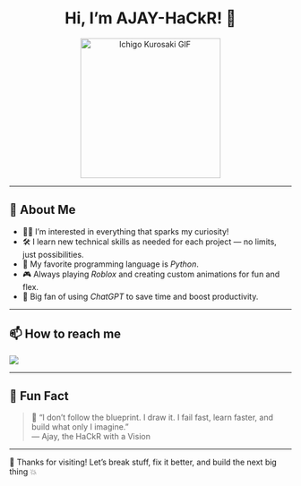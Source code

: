 <h1 align="center">Hi, I’m AJAY-HaCkR! 👋</h1>

<p align="center">
  <img src="https://media1.giphy.com/media/v1.Y2lkPTc5MGI3NjExb3FuenM5cW0yYXJ0YTQydmFoZzV0b3djams2eGhhbWEwZjV0czRmaCZlcD12MV9pbnRlcm5hbF9naWZfYnlfaWQmY3Q9Zw/KI14N7D3AJ4SA/giphy.gif" width="250" alt="Ichigo Kurosaki GIF" />
</p>

---

## 🚀 About Me

- 👨‍💻 I’m interested in everything that sparks my curiosity!
- 🛠️ I learn new technical skills as needed for each project — no limits, just possibilities.
- 🐍 My favorite programming language is *Python*.
- 🎮 Always playing *Roblox* and creating custom animations for fun and flex.
- 🤖 Big fan of using *ChatGPT* to save time and boost productivity.

---

## 📫 How to reach me

<p>
  <a href="https://discord.com/users/._.ajay">
    <img src="https://img.shields.io/badge/Discord-5865F2?style=for-the-badge&logo=discord&logoColor=white" />
  </a>
</p>

---

## 💬 Fun Fact

> 🧠 “I don’t follow the blueprint. I draw it. I fail fast, learn faster, and build what only I imagine.”  
> — Ajay, the HaCkR with a Vision

---

🎉 Thanks for visiting! Let’s break stuff, fix it better, and build the next big thing 💥
